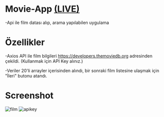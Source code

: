 # Movie-App [(LIVE)](https://film-movie-app.netlify.app/)

-Api ile film datası alıp, arama yapılabilen uygulama


# Özellikler

-Axios API ile film bilgileri https://developers.themoviedb.org adresinden çekildi. (Kullanmak için API Key alınız.)

-Veriler 20'li arrayler içerisinden alındı, bir sonraki film listesine ulaşmak için "İleri" butonu atandı.



# Screenshot

![film](https://user-images.githubusercontent.com/104764065/198264620-2ab62b92-b509-45c8-923a-ec3eacef696c.png)
![apikey](https://user-images.githubusercontent.com/104764065/198264616-8cb1e5b8-f140-4a97-8b51-3fa6330ce34e.png)


